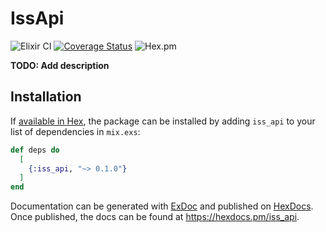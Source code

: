 # IssApi

![Elixir CI](https://github.com/MikkelvtK/iss_api/actions/workflows/elixir.yml/badge.svg) [![Coverage Status](https://coveralls.io/repos/github/MikkelvtK/iss_api/badge.svg?branch=main)](https://coveralls.io/github/MikkelvtK/iss_api?branch=main) ![Hex.pm](https://img.shields.io/hexpm/v/iss_api)

**TODO: Add description**

## Installation

If [available in Hex](https://hex.pm/docs/publish), the package can be installed
by adding `iss_api` to your list of dependencies in `mix.exs`:

```elixir
def deps do
  [
    {:iss_api, "~> 0.1.0"}
  ]
end
```

Documentation can be generated with [ExDoc](https://github.com/elixir-lang/ex_doc)
and published on [HexDocs](https://hexdocs.pm). Once published, the docs can
be found at <https://hexdocs.pm/iss_api>.

